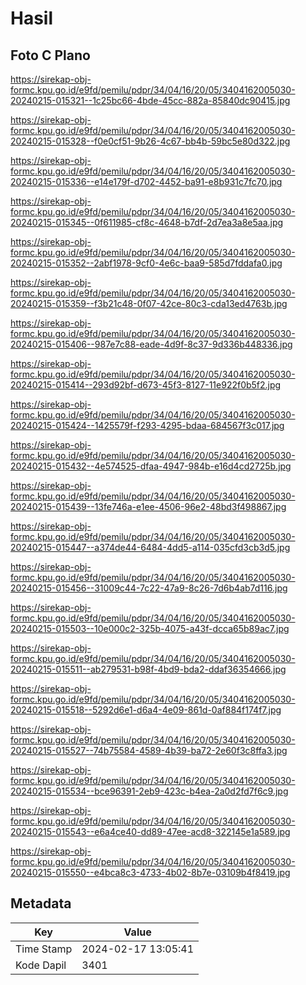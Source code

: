 # Hasil

## Foto C Plano

https://sirekap-obj-formc.kpu.go.id/e9fd/pemilu/pdpr/34/04/16/20/05/3404162005030-20240215-015321--1c25bc66-4bde-45cc-882a-85840dc90415.jpg

https://sirekap-obj-formc.kpu.go.id/e9fd/pemilu/pdpr/34/04/16/20/05/3404162005030-20240215-015328--f0e0cf51-9b26-4c67-bb4b-59bc5e80d322.jpg

https://sirekap-obj-formc.kpu.go.id/e9fd/pemilu/pdpr/34/04/16/20/05/3404162005030-20240215-015336--e14e179f-d702-4452-ba91-e8b931c7fc70.jpg

https://sirekap-obj-formc.kpu.go.id/e9fd/pemilu/pdpr/34/04/16/20/05/3404162005030-20240215-015345--0f611985-cf8c-4648-b7df-2d7ea3a8e5aa.jpg

https://sirekap-obj-formc.kpu.go.id/e9fd/pemilu/pdpr/34/04/16/20/05/3404162005030-20240215-015352--2abf1978-9cf0-4e6c-baa9-585d7fddafa0.jpg

https://sirekap-obj-formc.kpu.go.id/e9fd/pemilu/pdpr/34/04/16/20/05/3404162005030-20240215-015359--f3b21c48-0f07-42ce-80c3-cda13ed4763b.jpg

https://sirekap-obj-formc.kpu.go.id/e9fd/pemilu/pdpr/34/04/16/20/05/3404162005030-20240215-015406--987e7c88-eade-4d9f-8c37-9d336b448336.jpg

https://sirekap-obj-formc.kpu.go.id/e9fd/pemilu/pdpr/34/04/16/20/05/3404162005030-20240215-015414--293d92bf-d673-45f3-8127-11e922f0b5f2.jpg

https://sirekap-obj-formc.kpu.go.id/e9fd/pemilu/pdpr/34/04/16/20/05/3404162005030-20240215-015424--1425579f-f293-4295-bdaa-684567f3c017.jpg

https://sirekap-obj-formc.kpu.go.id/e9fd/pemilu/pdpr/34/04/16/20/05/3404162005030-20240215-015432--4e574525-dfaa-4947-984b-e16d4cd2725b.jpg

https://sirekap-obj-formc.kpu.go.id/e9fd/pemilu/pdpr/34/04/16/20/05/3404162005030-20240215-015439--13fe746a-e1ee-4506-96e2-48bd3f498867.jpg

https://sirekap-obj-formc.kpu.go.id/e9fd/pemilu/pdpr/34/04/16/20/05/3404162005030-20240215-015447--a374de44-6484-4dd5-a114-035cfd3cb3d5.jpg

https://sirekap-obj-formc.kpu.go.id/e9fd/pemilu/pdpr/34/04/16/20/05/3404162005030-20240215-015456--31009c44-7c22-47a9-8c26-7d6b4ab7d116.jpg

https://sirekap-obj-formc.kpu.go.id/e9fd/pemilu/pdpr/34/04/16/20/05/3404162005030-20240215-015503--10e000c2-325b-4075-a43f-dcca65b89ac7.jpg

https://sirekap-obj-formc.kpu.go.id/e9fd/pemilu/pdpr/34/04/16/20/05/3404162005030-20240215-015511--ab279531-b98f-4bd9-bda2-ddaf36354666.jpg

https://sirekap-obj-formc.kpu.go.id/e9fd/pemilu/pdpr/34/04/16/20/05/3404162005030-20240215-015518--5292d6e1-d6a4-4e09-861d-0af884f174f7.jpg

https://sirekap-obj-formc.kpu.go.id/e9fd/pemilu/pdpr/34/04/16/20/05/3404162005030-20240215-015527--74b75584-4589-4b39-ba72-2e60f3c8ffa3.jpg

https://sirekap-obj-formc.kpu.go.id/e9fd/pemilu/pdpr/34/04/16/20/05/3404162005030-20240215-015534--bce96391-2eb9-423c-b4ea-2a0d2fd7f6c9.jpg

https://sirekap-obj-formc.kpu.go.id/e9fd/pemilu/pdpr/34/04/16/20/05/3404162005030-20240215-015543--e6a4ce40-dd89-47ee-acd8-322145e1a589.jpg

https://sirekap-obj-formc.kpu.go.id/e9fd/pemilu/pdpr/34/04/16/20/05/3404162005030-20240215-015550--e4bca8c3-4733-4b02-8b7e-03109b4f8419.jpg


## Metadata

| Key        | Value               |
| ---------- | ------------------- |
| Time Stamp | 2024-02-17 13:05:41 |
| Kode Dapil | 3401                |



